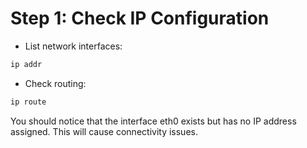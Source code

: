# Step 1: Check IP Configuration

* List network interfaces:

```bash
ip addr
```

* Check routing:

```bash
ip route
```

You should notice that the interface eth0 exists but has no IP address assigned.
This will cause connectivity issues.

